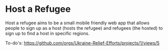 # Host a Refugee
Host a refugee aims to be a small mobile friendly web app that allows people to sign up as a host (hosts the refugee) and refugees (the hosted) to sign up to find a host in specific regions.

To-do's: https://github.com/orgs/Ukraine-Relief-Efforts/projects/1/views/5
